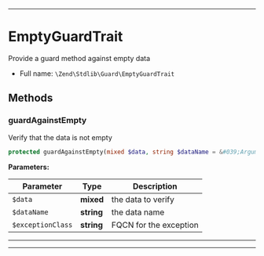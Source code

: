 ***

# EmptyGuardTrait

Provide a guard method against empty data

* Full name: `\Zend\Stdlib\Guard\EmptyGuardTrait`

## Methods

### guardAgainstEmpty

Verify that the data is not empty

```php
protected guardAgainstEmpty(mixed $data, string $dataName = &#039;Argument&#039;, string $exceptionClass = &#039;Zend\Stdlib\Exception\InvalidArgumentException&#039;): mixed
```

**Parameters:**

| Parameter | Type | Description |
|-----------|------|-------------|
| `$data` | **mixed** | the data to verify |
| `$dataName` | **string** | the data name |
| `$exceptionClass` | **string** | FQCN for the exception |

***

***


